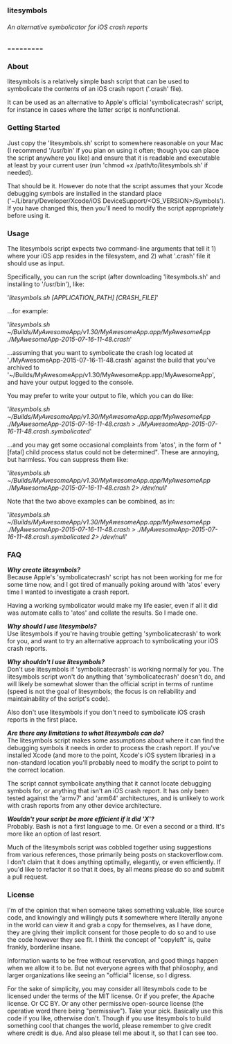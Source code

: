 ### litesymbols
###### An alternative symbolicator for iOS crash reports
=========

### About

litesymbols is a relatively simple bash script that can be used to symbolicate the contents of an iOS crash report ('.crash' file).  

It can be used as an alternative to Apple's official 'symbolicatecrash' script, for instance in cases where the latter script is nonfunctional.


### Getting Started

Just copy the 'litesymbols.sh' script to somewhere reasonable on your Mac (I recommend '/usr/bin' if you plan on using it often; though you can place the script anywhere you like) and ensure that it is readable and executable at least by your current user (run 'chmod +x /path/to/litesymbols.sh' if needed).

That should be it.  However do note that the script assumes that your Xcode debugging symbols are installed in the standard place ('~/Library/Developer/Xcode/iOS DeviceSupport/\<OS_VERSION\>/Symbols').  If you have changed this, then you'll need to modify the script appropriately before using it.


### Usage

The litesymbols script expects two command-line arguments that tell it 1) where your iOS app resides in the filesystem, and 2) what '.crash' file it should use as input.

Specifically, you can run the script (after downloading 'litesymbols.sh' and installing to '/usr/bin'), like:

'_litesymbols.sh [APPLICATION_PATH] [CRASH_FILE]_'

...for example:

'_litesymbols.sh ~/Builds/MyAwesomeApp/v1.30/MyAwesomeApp.app/MyAwesomeApp ./MyAwesomeApp-2015-07-16-11-48.crash_'

...assuming that you want to symbolicate the crash log located at './MyAwesomeApp-2015-07-16-11-48.crash' against the build that you've archived to '~/Builds/MyAwesomeApp/v1.30/MyAwesomeApp.app/MyAwesomeApp', and have your output logged to the console.

You may prefer to write your output to file, which you can do like:

'_litesymbols.sh ~/Builds/MyAwesomeApp/v1.30/MyAwesomeApp.app/MyAwesomeApp ./MyAwesomeApp-2015-07-16-11-48.crash > ./MyAwesomeApp-2015-07-16-11-48.crash.symbolicated_'

...and you may get some occasional complaints from 'atos', in the form of "[fatal] child process status could not be determined".  These are annoying, but harmless.  You can suppress them like:

'_litesymbols.sh ~/Builds/MyAwesomeApp/v1.30/MyAwesomeApp.app/MyAwesomeApp ./MyAwesomeApp-2015-07-16-11-48.crash 2> /dev/null_'

Note that the two above examples can be combined, as in:

'_litesymbols.sh ~/Builds/MyAwesomeApp/v1.30/MyAwesomeApp.app/MyAwesomeApp ./MyAwesomeApp-2015-07-16-11-48.crash > ./MyAwesomeApp-2015-07-16-11-48.crash.symbolicated 2> /dev/null_'



### FAQ

**_Why create litesymbols?_**<br />
Because Apple's 'symbolicatecrash' script has not been working for me for some time now, and I got tired of manually poking around with 'atos' every time I wanted to investigate a crash report.

Having a working symbolicator would make my life easier, even if all it did was automate calls to 'atos' and collate the results.  So I made one.

**_Why should I use litesymbols?_**<br />
Use litesymbols if you're having trouble getting 'symbolicatecrash' to work for you, and want to try an alternative approach to symbolicating your iOS crash reports.

**_Why shouldn't I use litesymbols?_**<br />
Don't use litesymbols if 'symbolicatecrash' is working normally for you.  The litesymbols script won't do anything that 'symbolicatecrash' doesn't do, and will likely be somewhat slower than the official script in terms of runtime (speed is not the goal of litesymbols; the focus is on reliability and maintainability of the script's code).

Also don't use litesymbols if you don't need to symbolicate iOS crash reports in the first place.

**_Are there any limitations to what litesymbols can do?_**<br />
The litesymbols script makes some assumptions about where it can find the debugging symbols it needs in order to process the crash report.  If you've installed Xcode (and more to the point, Xcode's iOS system libraries) in a non-standard location you'll probably need to modify the script to point to the correct location.

The script cannot symbolicate anything that it cannot locate debugging symbols for, or anything that isn't an iOS crash report.  It has only been tested against the 'armv7' and 'arm64' architectures, and is unlikely to work with crash reports from any other device architecture. 

**_Wouldn't your script be more efficient if it did 'X'?_**<br />
Probably.  Bash is not a first language to me.  Or even a second or a third.  It's more like an option of last resort.  

Much of the litesymbols script was cobbled together using suggestions from various references, those primarily being posts on stackoverflow.com.  I don't claim that it does anything optimally, elegantly, or even efficiently.  If you'd like to refactor it so that it does, by all means please do so and submit a pull request. 


### License

I'm of the opinion that when someone takes something valuable, like source code, and knowingly and willingly puts it somewhere where literally anyone in the world can view it and grab a copy for themselves, as I have done, they are giving their implicit consent for those people to do so and to use the code however they see fit.  I think the concept of "copyleft" is, quite frankly, borderline insane.  

Information wants to be free without reservation, and good things happen when we allow it to be.  But not everyone agrees with that philosophy, and larger organizations like seeing an "official" license, so I digress.

For the sake of simplicity, you may consider all litesymbols code to be licensed under the terms of the MIT license.  Or if you prefer, the Apache license.  Or CC BY.  Or any other permissive open-source license (the operative word there being "permissive").  Take your pick.  Basically use this code if you like, otherwise don't.  Though if you use litesymbols to build something cool that changes the world, please remember to give credit where credit is due.  And also please tell me about it, so that I can see too.  



